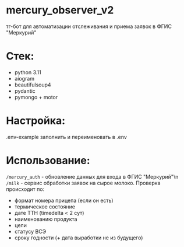 # mercury_observer_v2

тг-бот для автоматизации отслеживания и приема заявок в ФГИС "Меркурий"

# Стек:
* python 3.11
* aiogram
* beautifulsoup4
* pydantic
* pymongo + motor

# Настройка:
.env-example заполнить и переименовать в .env

# Использование:
`/mercury_auth` - обновление данных для входа в ФГИС "Меркурий"\n
`/milk` - сервис обработки заявок на сырое молоко.
Проверка происходит по:
* формат номера прицепа (если он есть)
* термическое состояние
* дате ТТН (timedelta < 2 сут)
* наименованию продукта
* цели
* статусу ВСЭ
* сроку годности (+ дата выработки не из будущего)
